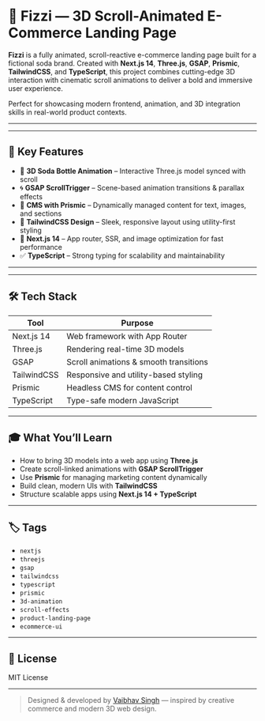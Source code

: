# 🥤 Fizzi — 3D Scroll-Animated E-Commerce Landing Page

**Fizzi** is a fully animated, scroll-reactive e-commerce landing page built for a fictional soda brand. Created with **Next.js 14**, **Three.js**, **GSAP**, **Prismic**, **TailwindCSS**, and **TypeScript**, this project combines cutting-edge 3D interaction with cinematic scroll animations to deliver a bold and immersive user experience.

Perfect for showcasing modern frontend, animation, and 3D integration skills in real-world product contexts.

---


---

## 🧊 Key Features

- 🧃 **3D Soda Bottle Animation** – Interactive Three.js model synced with scroll  
- 🌀 **GSAP ScrollTrigger** – Scene-based animation transitions & parallax effects  
- 🎯 **CMS with Prismic** – Dynamically managed content for text, images, and sections  
- 💨 **TailwindCSS Design** – Sleek, responsive layout using utility-first styling  
- 🧠 **Next.js 14** – App router, SSR, and image optimization for fast performance  
- ✅ **TypeScript** – Strong typing for scalability and maintainability  

---


---

## 🛠️ Tech Stack

| Tool          | Purpose                             |
|---------------|--------------------------------------|
| Next.js 14    | Web framework with App Router        |
| Three.js      | Rendering real-time 3D models        |
| GSAP          | Scroll animations & smooth transitions |
| TailwindCSS   | Responsive and utility-based styling |
| Prismic       | Headless CMS for content control     |
| TypeScript    | Type-safe modern JavaScript          |

---

## 🎓 What You’ll Learn

- How to bring 3D models into a web app using **Three.js**
- Create scroll-linked animations with **GSAP ScrollTrigger**
- Use **Prismic** for managing marketing content dynamically
- Build clean, modern UIs with **TailwindCSS**
- Structure scalable apps using **Next.js 14 + TypeScript**

---

## 🏷️ Tags

- `nextjs`
- `threejs`
- `gsap`
- `tailwindcss`
- `typescript`
- `prismic`
- `3d-animation`
- `scroll-effects`
- `product-landing-page`
- `ecommerce-ui`

---

## 📜 License

MIT License

---

> Designed & developed by [Vaibhav Singh](https://github.com/VaibhavDA893) — inspired by creative commerce and modern 3D web design.

